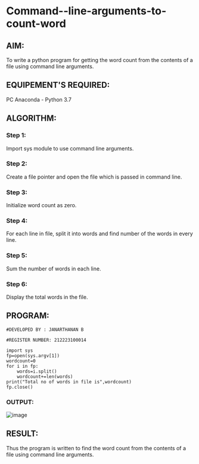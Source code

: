 # Command--line-arguments-to-count-word
## AIM:
To write a python program for getting the word count from the contents of a file using command line arguments.
## EQUIPEMENT'S REQUIRED: 
PC
Anaconda - Python 3.7
## ALGORITHM: 
### Step 1:
Import sys module to use command line arguments.
### Step 2: 
 Create a file pointer and open the file which is passed in command line.
### Step 3: 
Initialize word count as zero.
### Step 4:  
For each line in file, split it into words and find number of the words in every line.
### Step 5: 
Sum the number of words in each line.
### Step 6: 
Display the total words in the file.
## PROGRAM:
```
#DEVELOPED BY : JANARTHANAN B

#REGISTER NUMBER: 212223100014

import sys
fp=open(sys.argv[1])
wordcount=0
for i in fp:
    words=i.split()
    wordcount+=len(words)
print("Total no of words in file is",wordcount)
fp.close()
```
### OUTPUT:
![image](https://github.com/jokerjana/Command--line-arguments-to-count-word/assets/147173630/fc9175d5-5317-4088-9a32-242f75fab9c6)

## RESULT:
Thus the program is written to find the word count from the contents of a file using command line arguments.
